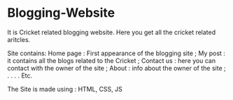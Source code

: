 # Blogging-Website
It is Cricket related blogging website.
Here you get all the cricket related aritcles.

Site contains:
Home page : First appearance of the blogging site ;
My post : it contains all the blogs related to the Cricket ;
Contact us : here you can contact with the owner of the site ;
About : info about the owner of the site ;
.
.
.
.
Etc.

The Site is made using :
HTML,
CSS,
JS
